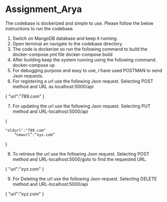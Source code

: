# Assignment_Arya


The codebase is dockerized and simple to use.
Please follow the below instructions to run the codebase.
1.	Switch on MangoDB database and keep it running.
2.	Open terminal an navigate to the codebase directory.
3.	The code is dockerize so run the following command to build the docker-compose.yml file
docker-compose build
4.	After building keep the system running using the following command.
docker-compose up
5.	For debugging purpose and easy to use, I have used POSTMAN to send Json requests.
6.	For registering a url use the following Json request. Selecting POST method and URL as localhost:5000/api

{
    "url":"789.com"
}

7.	For updating the url use the following Json request. Selecting PUT method and URL-localhost:5000/api

{

    "oldurl":"789.com"
	    “newurl”:”xyx.com”
}

8.	To retrieve the url use the following Json request. Selecting POST method and URL-localhost:5000/goto to find the requested URL.

{
    "url":"xyz.com"
}

9.	 For Deleting the url use the following Json request. Selecting DELETE method and URL-localhost:5000/api

{
    "url":"xyz.com"
}
